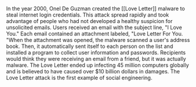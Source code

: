 In the year 2000, Onel De Guzman created the [[Love Letter]] malware to steal internet login credentials. This attack spread rapidly and took advantage of people who had not developed a healthy suspicion for unsolicited emails. Users received an email with the subject line, "I Love You." Each email contained an attachment labeled, "Love Letter For You. "When the attachment was opened, the malware scanned a user's address book. Then, it automatically sent itself to each person on the list and installed a program to collect user information and passwords. Recipients would think they were receiving an email from a friend, but it was actually malware. The Love Letter ended up infecting 45 million computers globally and is believed to have caused over $10 billion dollars in damages. The Love Letter attack is the first example of social engineering. 
